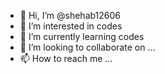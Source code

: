 - 👋 Hi, I’m @shehab12606
- 👀 I’m interested in codes
- 🌱 I’m currently learning codes
- 💞️ I’m looking to collaborate on ...
- 📫 How to reach me ...

<!---
shehab12606/shehab12606 is a ✨ special ✨ repository because its `README.md` (this file) appears on your GitHub profile.
You can click the Preview link to take a look at your changes.
--->
